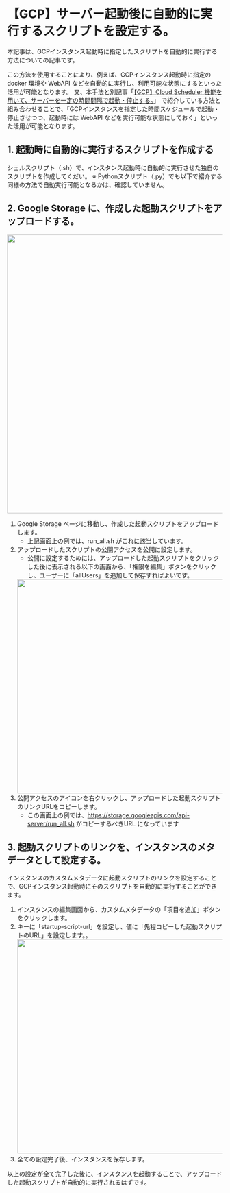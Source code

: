 # 【GCP】サーバー起動後に自動的に実行するスクリプトを設定する。
本記事は、GCPインスタンス起動時に指定したスクリプトを自動的に実行する方法についての記事です。

この方法を使用することにより、例えば、GCPインスタンス起動時に指定の docker 環境や WebAPI などを自動的に実行し、利用可能な状態にするといった活用が可能となります。
又、本手法と別記事「[【GCP】Cloud Scheduler 機能を用いて、サーバーを一定の時間間隔で起動・停止する。](https://github.com/Yagami360/MachineLearning_Tips/tree/master/server_processing/4)」 で紹介している方法と組み合わせることで、「GCPインスタンスを指定した時間スケジュールで起動・停止させつつ、起動時には WebAPI などを実行可能な状態にしておく」といった活用が可能となります。

## 1. 起動時に自動的に実行するスクリプトを作成する
シェルスクリプト（.sh）で、インスタンス起動時に自動的に実行させた独自のスクリプトを作成してくだい。
※ Pythonスクリプト（.py）でも以下で紹介する同様の方法で自動実行可能となるかは、確認していません。

## 2. Google Storage に、作成した起動スクリプトをアップロードする。
<img src="/attachment/5e3d054cb465530041088403" width="650">

1. Google Storage ページに移動し、作成した起動スクリプトをアップロードします。
   - 上記画面上の例では、run_all.sh がこれに該当しています。
1. アップロードしたスクリプトの公開アクセスを公開に設定します。
   - 公開に設定するためには、アップロードした起動スクリプトをクリックした後に表示される以下の画面から、「権限を編集」ボタンをクリックし、ユーザーに「allUsers」を追加して保存すればよいです。
    <img src="/attachment/5e3d041cb465530041088402" width="500">
1. 公開アクセスのアイコンを右クリックし、アップロードした起動スクリプトのリンクURLをコピーします。
    - この画面上の例では、https://storage.googleapis.com/api-server/run_all.sh がコピーするべきURL になっています

## 3. 起動スクリプトのリンクを、インスタンスのメタデータとして設定する。
インスタンスのカスタムメタデータに起動スクリプトのリンクを設定することで、GCPインスタンス起動時にそのスクリプトを自動的に実行することができます。

1. インスタンスの編集画面から、カスタムメタデータの「項目を追加」ボタンをクリックします。
2. キーに「startup-script-url」を設定し、値に「先程コピーした起動スクリプトのURL」を設定します。。
    <img src="/attachment/5e3d0776b465530041088404" width="500">
1. 全ての設定完了後、インスタンスを保存します。

以上の設定が全て完了した後に、インスタンスを起動することで、アップロードした起動スクリプトが自動的に実行されるはずです。
